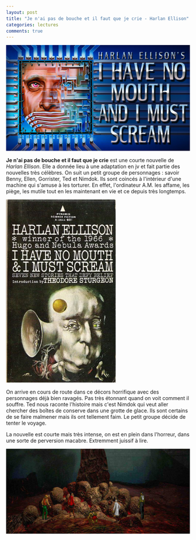 ```yaml
---
layout: post
title: "Je n'ai pas de bouche et il faut que je crie - Harlan Ellison"
categories: lectures
comments: true
---
```


![](https://github.com/homeostasie/bouquins/raw/master/_pics/lv/Ellison_Harlan/crie-1.jpg)


**Je n'ai pas de bouche et il faut que je crie** est une courte nouvelle de *Harlan Ellison*. Elle a donnée lieu à une adaptation en jv et fait partie des nouvelles très célèbres. On suit un petit groupe de personnages : savoir Benny, Ellen, Gorrister, Ted et Nimdok. Ils sont coincés à l'intérieur d'une machine qui s'amuse à les torturer. En effet, l'ordinateur A.M. les affame, les piège, les mutile tout en les maintenant en vie et ce depuis très longtemps. 

![](https://github.com/homeostasie/bouquins/raw/master/_pics/lv/Ellison_Harlan/crie-2.jpg)

On arrive en cours de route dans ce décors horrifique avec des personnages déjà bien ravagés. Pas très étonnant quand on voit comment il souffre. Ted nous raconte l'histoire mais c'est Nimdok qui veut aller chercher des boîtes de conserve dans une grotte de glace. Ils sont certains de se faire malmener mais ils ont tellement faim. Le petit groupe décide de tenter le voyage.

La nouvelle est courte mais très intense, on est en plein dans l'horreur, dans une sorte de perversion macabre. Extremment juissif à lire.

![](https://github.com/homeostasie/bouquins/raw/master/_pics/lv/Ellison_Harlan/crie-jv.jpg)